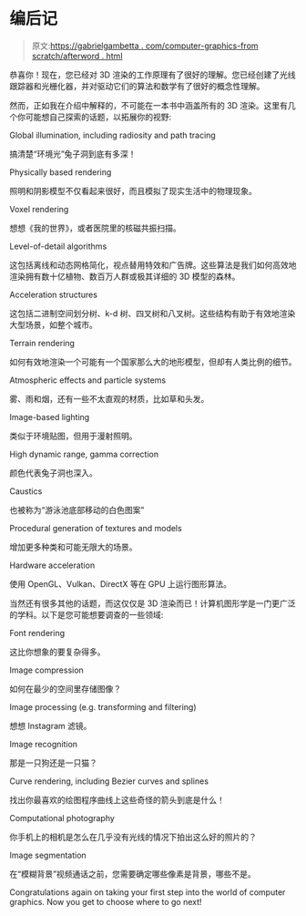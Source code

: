 # 编后记

> 原文:[https://gabrielgambetta . com/computer-graphics-from scratch/afterword . html](https://gabrielgambetta.com/computer-graphics-from-scratch/afterword.html)

恭喜你！现在，您已经对 3D 渲染的工作原理有了很好的理解。您已经创建了光线跟踪器和光栅化器，并对驱动它们的算法和数学有了很好的概念性理解。

然而，正如我在介绍中解释的，不可能在一本书中涵盖所有的 3D 渲染。这里有几个你可能想自己探索的话题，以拓展你的视野:

Global illumination, including radiosity and path tracing

搞清楚“环境光”兔子洞到底有多深！

Physically based rendering

照明和阴影模型不仅看起来很好，而且模拟了现实生活中的物理现象。

Voxel rendering

想想《我的世界》，或者医院里的核磁共振扫描。

Level-of-detail algorithms

这包括离线和动态网格简化，视点替用特效和广告牌。这些算法是我们如何高效地渲染拥有数十亿植物、数百万人群或极其详细的 3D 模型的森林。

Acceleration structures

这包括二进制空间划分树、k-d 树、四叉树和八叉树。这些结构有助于有效地渲染大型场景，如整个城市。

Terrain rendering

如何有效地渲染一个可能有一个国家那么大的地形模型，但却有人类比例的细节。

Atmospheric effects and particle systems

雾、雨和烟，还有一些不太直观的材质，比如草和头发。

Image-based lighting

类似于环境贴图，但用于漫射照明。

High dynamic range, gamma correction

颜色代表兔子洞也深入。

Caustics

也被称为“游泳池底部移动的白色图案”

Procedural generation of textures and models

增加更多种类和可能无限大的场景。

Hardware acceleration

使用 OpenGL、Vulkan、DirectX 等在 GPU 上运行图形算法。

当然还有很多其他的话题，而这仅仅是 3D 渲染而已！计算机图形学是一门更广泛的学科。以下是您可能想要调查的一些领域:

Font rendering

这比你想象的要复杂得多。

Image compression

如何在最少的空间里存储图像？

Image processing (e.g. transforming and filtering)

想想 Instagram 滤镜。

Image recognition

那是一只狗还是一只猫？

Curve rendering, including Bezier curves and splines

找出你最喜欢的绘图程序曲线上这些奇怪的箭头到底是什么！

Computational photography

你手机上的相机是怎么在几乎没有光线的情况下拍出这么好的照片的？

Image segmentation

在“模糊背景”视频通话之前，您需要确定哪些像素是背景，哪些不是。

Congratulations again on taking your first step into the world of computer graphics. Now you get to choose where to go next!